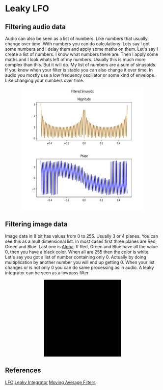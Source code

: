 # Leaky LFO

## Filtering audio data

Audio can also be seen as a list of numbers. Like numbers that usually change over time. With numbers you can do calculations. 
Lets say I got some numbers and I delay them and apply some maths on them. Let's say I create a list of numbers. I know what numbers there are. 
Then I apply some maths and I look whats left of my numbers. Usually this is much more complex than this. But it will do.
My list of numbers are a sum of sinusoids. If you know when your filter is stable you can also change it over time. 
In audio you mostly use a low frequency oscillator or some kind of envelope. Like changing your numbers over time. 


<p align="center">
<img src="Desc_images/LeakySinusoids.gif" width=400 height=400>
</p >

## Filtering image data

Image data in 8 bit has values from 0 to 255. Usually 3 or 4 planes. You can see this as a multidimensional list. In most cases first three planes are 
Red, Green and Blue. Last one is [Alpha](https://www.w3.org/TR/PNG-DataRep.html#:~:text=An%20alpha%20channel%2C%20representing%20transparency,represents%20a%20fully%20opaque%20pixel).
If Red, Green and Blue have all the value 0, then you have a black color. When all are 255 then the color is white. 
Let's say you got a list of number containing only 0. Actually by doing multiplication by another number you will end up getting 0. When your list changes or is not only 0 you can do same processing as in audio. A leaky integrator can be seen as a lowpass filter. 
<p align="center">
<img src="Renders/LeakyLFO.gif" width=250 height=250>
</p >


## References 
[LFO](https://en.wikipedia.org/wiki/Low-frequency_oscillation#:~:text=Low%2Dfrequency%20oscillation%20(LFO),as%20vibrato%2C%20tremolo%20and%20phasing)
[Leaky Integrator](https://en.wikipedia.org/wiki/Leaky_integrator) 
[Moving Average Filters](https://www.analog.com/media/en/technical-documentation/dsp-book/dsp_book_ch15.pdf)